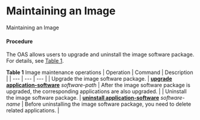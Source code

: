 Maintaining an Image
====================

Maintaining an Image

#### Procedure

The OAS allows users to upgrade and uninstall the image software package. For details, see [Table 1](#EN-US_TASK_0000001564125877__table1159855210104).

**Table 1** Image maintenance operations
| Operation | Command | Description |
| --- | --- | --- |
| Upgrade the image software package. | [**upgrade application-software**](cmdqueryname=upgrade+application-software) *software-path* | After the image software package is upgraded, the corresponding applications are also upgraded. |
| Uninstall the image software package. | [**uninstall application-software**](cmdqueryname=uninstall+application-software) *software-name* | Before uninstalling the image software package, you need to delete related applications. |
